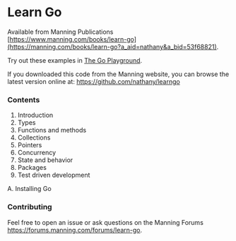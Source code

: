 # Learn Go

Available from Manning Publications [https://www.manning.com/books/learn-go](https://manning.com/books/learn-go?a_aid=nathany&a_bid=53f68821).

Try out these examples in [The Go Playground](https://play.golang.org/).

If you downloaded this code from the Manning website, you can browse the latest version online at: https://github.com/nathany/learngo

### Contents

1. Introduction
2. Types
3. Functions and methods
4. Collections
5. Pointers
6. Concurrency
7. State and behavior
8. Packages
9. Test driven development

A. Installing Go

### Contributing

Feel free to open an issue or ask questions on the Manning Forums https://forums.manning.com/forums/learn-go.
